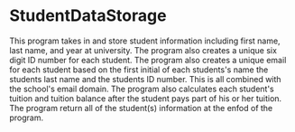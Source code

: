 # StudentDataStorage
This program takes in and store student information including first name, last name, and year at university.
The program also creates a unique six digit ID number for each student.
The program also creates a unique email for each student based on the first initial of each students's name the students last name and the students ID number. This is all combined with the school's email domain. 
The program also calculates each student's tuition and tuition balance after the student pays part of his or her tuition. 
The program return all of the student(s) information at the enfod of the program. 

